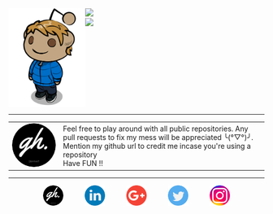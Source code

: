 <div style="display:flex">
<img width="30%" src="anim_me.png"/><center>
<img src="https://github-readme-stats.vercel.app/api?username=GrayHat12&count_private=true&show_icons=true&theme=tokyonight"/>
<br />
<img src="https://github-readme-stats.vercel.app/api/top-langs/?username=GrayHat12&layout=compact&count_private=true&show_icons=true&theme=tokyonight&langs_count=6" />
</center>
</div>

------------

|   |   |
| ------------ | ------------ |
| <img style="border-radius:50%" src="/logos/website.png" title="Rahul" />  | Feel free to play around with all public repositories. Any pull requests to fix my mess will be appreciated ╰(°▽°)╯. Mention my github url to credit me incase you're using a repository <br> Have FUN !!  |

------------

<div align="center">
<a style="margin:10px" href="https://grayhat12.netlify.app/"><img style="border-radius:50%" src="/logos/website.png" width="40" /></a>
&emsp;
<a style="margin:10px" href="https://www.linkedin.com/in/grayhat/"><img src="/logos/linkedin.png" width="40" /></a>
&emsp;
<a style="margin:10px" href="mailto:grayhathacks10@gmail.com"><img src="/logos/google-plus.png" width="40" /></a>
&emsp;
<a style="margin:10px" href="https://twitter.com/gray_rahul"><img src="/logos/twitter.png" width="40" /></a>
&emsp;
<a style="margin:10px" href="https://www.instagram.com/gray_._hat/"><img src="/logos/instagram.png" width="40" /></a>
</div>